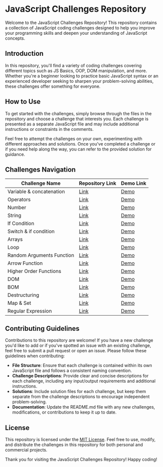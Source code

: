 # JavaScript Challenges Repository

Welcome to the JavaScript Challenges Repository! This repository contains a collection of JavaScript coding challenges designed to help you improve your programming skills and deepen your understanding of JavaScript concepts.

## Introduction

In this repository, you'll find a variety of coding challenges covering different topics such as JS Basics, OOP, DOM manipulation, and more. Whether you're a beginner looking to practice basic JavaScript syntax or an experienced developer seeking to sharpen your problem-solving abilities, these challenges offer something for everyone.

## How to Use

To get started with the challenges, simply browse through the files in the repository and choose a challenge that interests you. Each challenge is presented as a separate JavaScript file and may include additional instructions or constraints in the comments.

Feel free to attempt the challenges on your own, experimenting with different approaches and solutions. Once you've completed a challenge or if you need help along the way, you can refer to the provided solution for guidance.

## Challenges Navigation

| Challenge Name              | Repository Link | Demo Link |
|-----------------------------|-----------------|-----------|
| Variable & concatenation    | [Link](#)       | [Demo](#) |
| Operators                   | [Link](#)       | [Demo](#) |
| Number                      | [Link](#)       | [Demo](#) |
| String                      | [Link](#)       | [Demo](#) |
| If Condition                | [Link](#)       | [Demo](#) |
| Switch & if condition       | [Link](#)       | [Demo](#) |
| Arrays                      | [Link](#)       | [Demo](#) |
| Loop                        | [Link](#)       | [Demo](#) |
| Random Arguments Function   | [Link](#)       | [Demo](#) |
| Arrow Function              | [Link](#)       | [Demo](#) |
| Higher Order Functions      | [Link](#)       | [Demo](#) |
| DOM                         | [Link](#)       | [Demo](#) |
| BOM                         | [Link](#)       | [Demo](#) |
| Destructuring               | [Link](#)       | [Demo](#) |
| Map & Set                   | [Link](#)       | [Demo](#) |
| Regular Expression          | [Link](#)       | [Demo](#) |

## Contributing Guidelines

Contributions to this repository are welcome! If you have a new challenge you'd like to add or if you've spotted an issue with an existing challenge, feel free to submit a pull request or open an issue. Please follow these guidelines when contributing:

- **File Structure**: Ensure that each challenge is contained within its own JavaScript file and follows a consistent naming convention.
- **Challenge Descriptions**: Provide clear and concise descriptions for each challenge, including any input/output requirements and additional instructions.
- **Solutions**: Include solution files for each challenge, but keep them separate from the challenge descriptions to encourage independent problem-solving.
- **Documentation**: Update the README.md file with any new challenges, modifications, or contributions to keep it up to date.

## License

This repository is licensed under the [MIT License](LICENSE). Feel free to use, modify, and distribute the challenges in this repository for both personal and commercial projects.

Thank you for visiting the JavaScript Challenges Repository! Happy coding!
